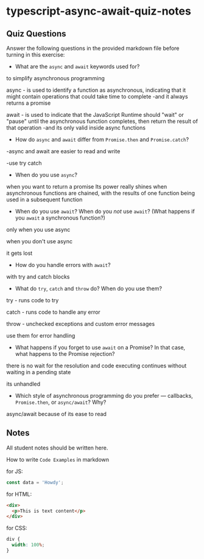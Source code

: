 # typescript-async-await-quiz-notes

## Quiz Questions

Answer the following questions in the provided markdown file before turning in this exercise:

- What are the `async` and `await` keywords used for?

to simplify asynchronous programming

async - is used to identify a function as asynchronous, indicating that it might contain operations that could take time to complete
-and it always returns a promise

await - is used to indicate that the JavaScript Runtime should "wait" or "pause" until the asynchronous function completes, then return the result of that operation
-and its only valid inside async functions

- How do `async` and `await` differ from `Promise.then` and `Promise.catch`?

-async and await are easier to read and write

-use try catch

- When do you use `async`?

when you want to return a promise
Its power really shines when asynchronous functions are chained, with the results of one function being used in a subsequent function

- When do you use `await`? When do you _not_ use `await`? (What happens if you `await` a synchronous function?)

only when you use async

when you don't use async

it gets lost

- How do you handle errors with `await`?

with try and catch blocks

- What do `try`, `catch` and `throw` do? When do you use them?

try - runs code to try

catch - runs code to handle any error

throw - unchecked exceptions and custom error messages

use them for error handling

- What happens if you forget to use `await` on a Promise? In that case, what happens to the Promise rejection?

there is no wait for the resolution and code executing continues without waiting in a pending state

its unhandled

- Which style of asynchronous programming do you prefer — callbacks, `Promise.then`, or `async/await`? Why?

async/await because of its ease to read

## Notes

All student notes should be written here.

How to write `Code Examples` in markdown

for JS:

```javascript
const data = 'Howdy';
```

for HTML:

```html
<div>
  <p>This is text content</p>
</div>
```

for CSS:

```css
div {
  width: 100%;
}
```
